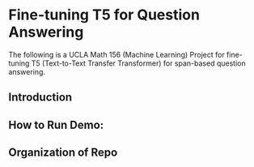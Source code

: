 # Fine-tuning T5 for Question Answering

The following is a UCLA Math 156 (Machine Learning) Project for fine-tuning T5 (Text-to-Text Transfer Transformer) for span-based question answering.

## Introduction

## How to Run Demo:

## Organization of Repo
